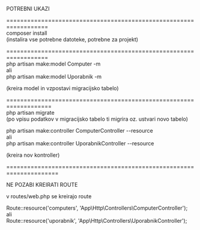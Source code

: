 POTREBNI UKAZI

==================================================================<br>
composer install <br>
(instalira vse potrebne datoteke, potrebne za projekt)<br>

==================================================================<br>
php artisan make:model Computer -m <br>
ali<br>
php artisan make:model Uporabnik -m <br>

(kreira model in vzpostavi migracijsko tabelo)<br>

===================================================================<br>
php artisan migrate <br>
(po vpisu podatkov v migracijsko tabelo ti migrira oz. ustvari novo tabelo)<br>


php artisan make:controller ComputerController --resource<br>
ali<br>
php artisan make:controller UporabnikController --resource<br>

(kreira nov kontroller)<br>

=====================================================================<br>

NE POZABI KREIRATI ROUTE<br>

v routes/web.php se kreirajo route<br>

Route::resource('computers', 'App\Http\Controllers\ComputerController');<br>
ali<br>
Route::resource('uporabnik', 'App\Http\Controllers\UporabnikController');<br>
